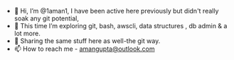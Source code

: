 - 👋 Hi, I’m @1aman1, I have been active here previously but didn't really soak any git potential, 
- 👀 This time I’m exploring git, bash, awscli, data structures , db admin & a lot more.
- 🌱 Sharing the same stuff here as well-the git way.
- 📫 How to reach me - amangupta@outlook.com

<!---
1aman1/1aman1 is a ✨ special ✨ repository because its `README.md` (this file) appears on your GitHub profile.
You can click the Preview link to take a look at your changes.
--->
